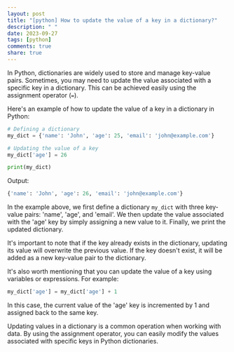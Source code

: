 ```yaml
---
layout: post
title: "[python] How to update the value of a key in a dictionary?"
description: " "
date: 2023-09-27
tags: [python]
comments: true
share: true
---
```


In Python, dictionaries are widely used to store and manage key-value pairs. Sometimes, you may need to update the value associated with a specific key in a dictionary. This can be achieved easily using the assignment operator (`=`).

Here's an example of how to update the value of a key in a dictionary in Python:

```python
# Defining a dictionary
my_dict = {'name': 'John', 'age': 25, 'email': 'john@example.com'}

# Updating the value of a key
my_dict['age'] = 26

print(my_dict)
```

Output:
```python
{'name': 'John', 'age': 26, 'email': 'john@example.com'}
```

In the example above, we first define a dictionary `my_dict` with three key-value pairs: 'name', 'age', and 'email'. We then update the value associated with the 'age' key by simply assigning a new value to it. Finally, we print the updated dictionary.

It's important to note that if the key already exists in the dictionary, updating its value will overwrite the previous value. If the key doesn't exist, it will be added as a new key-value pair to the dictionary.

It's also worth mentioning that you can update the value of a key using variables or expressions. For example:

```python
my_dict['age'] = my_dict['age'] + 1
```

In this case, the current value of the 'age' key is incremented by 1 and assigned back to the same key.

Updating values in a dictionary is a common operation when working with data. By using the assignment operator, you can easily modify the values associated with specific keys in Python dictionaries.
